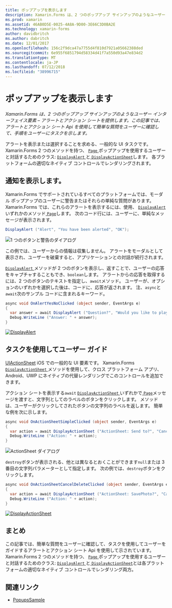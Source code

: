 ```yaml
---
title: ポップアップを表示します
description: Xamarin.Forms は、2 つのポップアップ サインアップのようなユーザー インターフェイス要素 – アラートとアクション シートを提供します。 この記事では、アラートとアクション シート Api を使用して簡単な質問をユーザーに確認して、手順をユーザーにタスクを示します。
ms.prod: xamarin
ms.assetid: 46AB0D5E-0025-4A8A-9D00-3E66C3D0BA2E
ms.technology: xamarin-forms
author: davidbritch
ms.author: dabritch
ms.date: 12/01/2017
ms.openlocfilehash: 156c2f9dca47a7755d4f810d7921a05662388ded
ms.sourcegitcommit: 6e955f6851794d58334d41f7a550d93a47e834d2
ms.translationtype: MT
ms.contentlocale: ja-JP
ms.lasthandoff: 07/12/2018
ms.locfileid: "38996715"
---
```

# <a name="displaying-pop-ups"></a>ポップアップを表示します

_Xamarin.Forms は、2 つのポップアップ サインアップのようなユーザー インターフェイス要素 – アラートとアクション シートを提供します。この記事では、アラートとアクション シート Api を使用して簡単な質問をユーザーに確認して、手順をユーザーにタスクを示します。_

アラートを表示または選択することを求める、一般的な UI タスクです。 Xamarin.Forms 2 つのメソッドを持つ、 [ `Page` ](xref:Xamarin.Forms.Page)ポップアップを使用するユーザーと対話するためのクラス: [ `DisplayAlert` ](xref:Xamarin.Forms.Page.DisplayAlert*)と[ `DisplayActionSheet`](xref:Xamarin.Forms.Page.DisplayActionSheet*)します。 各プラットフォームの適切なネイティブ コントロールでレンダリングされます。

## <a name="displaying-an-alert"></a>通知を表示します。

Xamarin.Forms でサポートされているすべてのプラットフォームでは、モーダル ポップアップのユーザーに警告またはそれらの単純な質問があります。 Xamarin.Forms では、これらのアラートを表示するには、使用、 [ `DisplayAlert` ](xref:Xamarin.Forms.Page.DisplayAlert*)いずれかのメソッド[ `Page`](xref:Xamarin.Forms.Page)します。 次のコード行には、ユーザーに、単純なメッセージが表示されます。

```csharp
DisplayAlert ("Alert", "You have been alerted", "OK");
```

![](pop-ups-images/alert.png "1 つのボタンと警告のダイアログ")

この例では、ユーザーからの情報は収集しません。 アラートをモーダルとして表示され、ユーザーを破棄すると、アプリケーションとの対話が続行されます。

[ `DisplayAlert` ](xref:Xamarin.Forms.Page.DisplayAlert*)メソッドが 2 つのボタンを表示し、返すことで、ユーザーの応答をキャプチャすることもでき、`boolean`します。 アラートからの応答を取得するには、2 つのボタンのテキストを指定し、`await`メソッド。 ユーザーが、オプションのいずれかを選択した後は、コードに、応答が返されます。 注、`async`と`await`次のサンプル コードに含まれるキーワード。

```csharp
async void OnAlertYesNoClicked (object sender, EventArgs e)
{
  var answer = await DisplayAlert ("Question?", "Would you like to play a game", "Yes", "No");
  Debug.WriteLine ("Answer: " + answer);
}
```

[![DisplayAlert](pop-ups-images/alert2-sml.png "アラートの 2 つのボタンを持つダイアログ")](pop-ups-images/alert2.png#lightbox "アラート ダイアログに 2 つのボタン")

## <a name="guiding-users-through-tasks"></a>タスクを使用してユーザー ガイド

[UIActionSheet](https://developer.apple.com/library/ios/documentation/uikit/reference/uiactionsheet_class/Reference/Reference.html) iOS での一般的な UI 要素です。 Xamarin.Forms [ `DisplayActionSheet` ](xref:Xamarin.Forms.Page.DisplayActionSheet*)メソッドを使用して、クロス プラットフォーム アプリ、Android、UWP にネイティブの代替レンダリングでこのコントロールを追加できます。

アクション シートを表示する`await` [ `DisplayActionSheet` ](xref:Xamarin.Forms.Page.DisplayActionSheet*)いずれかで[ `Page`](xref:Xamarin.Forms.Page)メッセージを渡すと、文字列としてのラベルのボタンをクリックします。 メソッドは、ユーザーがクリックしてされたボタンの文字列のラベルを返します。 簡単な例を次に示します。

```csharp
async void OnActionSheetSimpleClicked (object sender, EventArgs e)
{
  var action = await DisplayActionSheet ("ActionSheet: Send to?", "Cancel", null, "Email", "Twitter", "Facebook");
  Debug.WriteLine ("Action: " + action);
}
```

![](pop-ups-images/action.png "ActionSheet ダイアログ")

`destroy`ボタンが表示される、他とは異なるとおくことができます`null`または 3 番目の文字列パラメーターとして指定します。 次の例では、`destroy`ボタンをクリックします。

```csharp
async void OnActionSheetCancelDeleteClicked (object sender, EventArgs e)
{
  var action = await DisplayActionSheet ("ActionSheet: SavePhoto?", "Cancel", "Delete", "Photo Roll", "Email");
  Debug.WriteLine ("Action: " + action);
}
```

[![DisplayActionSheet](pop-ups-images/action2-sml.png "破棄 ボタンをアクション シート ダイアログ")](pop-ups-images/action2.png#lightbox "破棄 ボタンをアクション シートのダイアログ ボックス")

## <a name="summary"></a>まとめ

この記事では、簡単な質問をユーザーに確認して、タスクを使用してユーザーをガイドするアラートとアクション シート Api を使用して示されています。 Xamarin.Forms 2 つのメソッドを持つ、 [ `Page` ](xref:Xamarin.Forms.Page)ポップアップを使用するユーザーと対話するためのクラス: [ `DisplayAlert` ](xref:Xamarin.Forms.Page.DisplayAlert*)と[ `DisplayActionSheet`](xref:Xamarin.Forms.Page.DisplayActionSheet*)とは各プラットフォームの適切なネイティブ コントロールでレンダリング両方。



## <a name="related-links"></a>関連リンク

- [PopupsSample](https://developer.xamarin.com/samples/xamarin-forms/Navigation/Pop-ups/)
